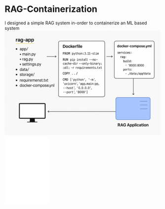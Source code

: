 # RAG-Containerization
I designed a simple RAG system in-order to containerize an ML based system
![RAG-APP](rag-app.png)
![RAG-APP](screenshot.png)
